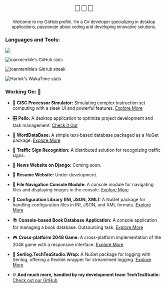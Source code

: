 <h1 align="center" style="font-family: 'Arial', sans-serif;">👋👋👋</h1>
<p align="center" style="font-family: 'Arial', sans-serif;">Welcome to my GitHub profile. I'm a C# developer specializing in desktop applications, passionate about coding and developing innovative solutions.</p>

### Languages and Tools:
<p align=left">
  <a href="https://skillicons.dev">
<img src="https://skillicons.dev/icons?i=py,cs,bash,powershell,django,flask,fastapi,graphql,opencv,visualstudio,pycharm,figma,obsidian,git,github,gitlab,stackoverflow,mysql,postgres,sqlite,windows,pr,discord,unity&theme=light&perline=12" />
  </a>
</p>

<p align="left" style="font-family: 'Arial', sans-serif;">
  <img src="https://github-readme-stats.vercel.app/api?username=ioannterrible&show_icons=true&theme=vue&locale=en&include_all_commit=true" alt="ioannterrible's GitHub stats" />
</p>
<p align="left" style="font-family: 'Arial', sans-serif;">
  <img src="https://github-readme-streak-stats.herokuapp.com/?user=ioannterrible&theme=dark" alt="ioannterrible's GitHub streak" />
</p>

![Harlok's WakaTime stats](https://github-readme-stats.vercel.app/api/wakatime?username=IoanTerrible\&layout=compact)
### Working On: 🚀
- 🔭 **CISC Processor Simulator:** Simulating complex instruction set computing with a sleek UI and powerful features. [Explore More](https://github.com/IoannTerrible/CISCP_Processor)
- 🎛 **Pello:** A desktop application to optimize project development and task management. [Check it Out]()
- 📁 **WordDataBase:** A simple text-based database packaged as a NuGet package. [Explore More](https://github.com/IoannTerrible/WordDataBase)
- 🚦 **Traffic Sign Recognition:** A distributed solution for recognizing traffic signs. 
- 📰 **News Website on Django:** Coming soon.
- 📝 **Resume Website:** Under development.
- 📂 **File Navigation Console Module:** A console module for navigating files and displaying images in the console. [Explore More](https://github.com/TechTeaStudio/ConsoleImage)
- 🔧 **Configuration Library (INI, JSON, XML):** A NuGet package for handling configuration files in INI, JSON, and XML formats. [Explore More](https://github.com/TechTeaStudio/ConfigBase)
- 📚 **Console-based Book Database Application:** A console application for managing a book database. Outsourcing task. [Explore More](https://github.com/TechTeaStudio/DbCLIBookManager)
- 🎮 **Cross-platform 2048 Game:** A cross-platform implementation of the 2048 game with a responsive interface. [Explore More](https://github.com/IoannTerrible/2048)
- 📜 **Serilog.TechTeaStudio.Wrap:** A NuGet package for logging with Serilog, offering a flexible wrapper for streamlined logging. [Explore More](https://github.com/IoannTerrible/Serilog.TechTeaStudio.Wrap)

- 🌐 **And much more, handled by my development team TechTeaStudio:** [Check out our GitHub](https://github.com/TechTeaStudio)



















